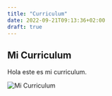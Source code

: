 ```yaml
---
title: "Curriculum"
date: 2022-09-21T09:13:36+02:00
draft: true
---
```


## Mi Curriculum

Hola este es mi curriculum.

![Mi Curriculum](https://www.caracteristicas.co/wp-content/uploads/2017/02/empresa-e1561419317826.jpg)
